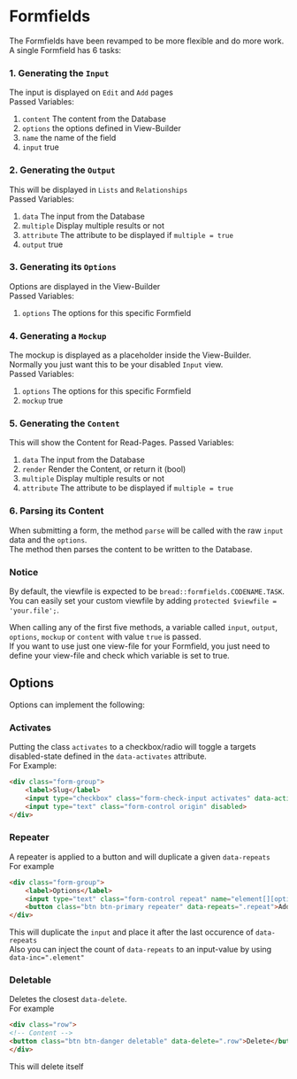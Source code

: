 # Formfields

The Formfields have been revamped to be more flexible and do more work.  
A single Formfield has 6 tasks:
### 1. Generating the `Input`
The input is displayed on `Edit` and `Add` pages  
Passed Variables:
1. `content` The content from the Database
2. `options` the options defined in View-Builder
3. `name` the name of the field
4. `input` true

### 2. Generating the `Output`
This will be displayed in `Lists` and `Relationships`  
Passed Variables:
1. `data` The input from the Database
2. `multiple` Display multiple results or not
3. `attribute` The attribute to be displayed if `multiple = true`
4. `output` true


### 3. Generating its `Options`
Options are displayed in the View-Builder  
Passed Variables:
1. `options` The options for this specific Formfield

### 4. Generating a `Mockup`
The mockup is displayed as a placeholder inside the View-Builder.  
Normally you just want this to be your disabled `Input` view.  
Passed Variables:
1. `options` The options for this specific Formfield
2. `mockup` true

### 5. Generating the `Content`
This will show the Content for Read-Pages.
Passed Variables:  
1. `data` The input from the Database
2. `render` Render the Content, or return it (bool)
3. `multiple` Display multiple results or not
4. `attribute` The attribute to be displayed if `multiple = true`

### 6. Parsing its Content
When submitting a form, the method `parse` will be called with the raw `input` data and the `options`.  
The method then parses the content to be written to the Database.

### Notice
By default, the viewfile is expected to be `bread::formfields.CODENAME.TASK`.  
You can easily set your custom viewfile by adding `protected $viewfile = 'your.file';`.

When calling any of the first five methods, a variable called `input`, `output`, `options`, `mockup` or `content` with value `true` is passed.  
If you want to use just one view-file for your Formfield, you just need to define your view-file and check which variable is set to true.  
## Options
Options can implement the following:
### Activates
Putting the class `activates` to a checkbox/radio will toggle a targets disabled-state defined in the `data-activates` attribute.  
For Example:
```html
<div class="form-group">
	<label>Slug</label>
	<input type="checkbox" class="form-check-input activates" data-activates=".origin">
    <input type="text" class="form-control origin" disabled>
</div>
```
### Repeater
A repeater is applied to a button and will duplicate a given `data-repeats`  
For example
```html
<div class="form-group">
	<label>Options</label>
    <input type="text" class="form-control repeat" name="element[][options][options][][value]">
	<button class="btn btn-primary repeater" data-repeats=".repeat">Add</button>
</div>
```
This will duplicate the `input` and place it after the last occurence of `data-repeats`  
Also you can inject the count of `data-repeats` to an input-value by using `data-inc=".element"`

### Deletable
Deletes the closest `data-delete`.  
For example
```html
<div class="row">
<!-- Content -->
<button class="btn btn-danger deletable" data-delete=".row">Delete</button>
</div>
```
This will delete itself
